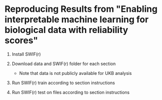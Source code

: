 # Reproducing Results from "Enabling interpretable machine learning for biological data with reliability scores"

1. Install SWIF(r)

2. Download data and SWIF(r) folder for each section
	* Note that data is not publicly available for UKB analysis

3. Run SWIF(r) train according to section instructions

4. Run SWIF(r) test on files according to section instructions

